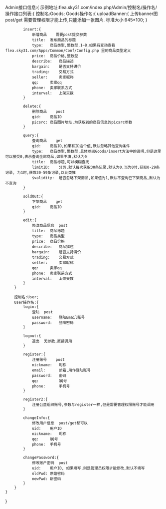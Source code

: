 Admin接口信息:{
	示例地址:flea.sky31.com/index.php/Admin/控制名/操作名/
	操作接口列表:{
		控制名:Goods;
		Goods操作名:{
			uploadBanner:{
				上传banner图	post/get
				需要管理权限才能上传,只能添加一张图片.
				标准大小:945*100;
			}

			insert:{
				新增商品	需要post提交参数
				title:	发布商品的标题
				type:	商品类型,整数型,1~8,如果有变动查看 flea.sky31.com/Apps/Common/Conf/Config.php 里的商品类型定义
				price:	商品价格,整数型
				describe:	商品描述
				bargain:	是否支持讲价
				trading:	交易方式
				seller:		卖家昵称
				qq:		卖家qq
				phone:	卖家联系方式
				interval:	上架天数
			}

			delete:{
				删除商品	post
				gid:	商品ID
				picsrc:	商品图片地址,为获取到的商品信息的picsrc参数
			}

			query:{
				查询商品	get
				gid:	商品ID,如果有ID这个值,默认忽略其他查询条件
				type:	商品类型,整数型,具体参阅Goods/insert方法中的说明,但是这里可以接受0,表示查询全部商品,如果不填,默认为0
				title:	商品标题,可以模糊查找
				limitID:	分页,默认每次获取30条记录,默认为0,当为0时,获取0-29条记录, 为1时,获取30-59条记录,以此类推
				$validity: 	是否忽略下架商品,如果值为1,默认不查询已下架商品,默认为不查询
			}

			soldOut:{
				下架商品	get
				gid:	商品ID
			}

			edit:{
				修改商品信息	post
				title:	商品标题
				type:	商品类型
				price:	商品价格
				describe:	商品描述
				bargain:	是否支持讲价
				trading:	交易方式
				seller:		卖家昵称
				qq:		卖家qq
				phone:	卖家联系方式
				interval:	上架天数
			}
		}

		控制名:User;
		User操作名:{
			login:{
				登陆	post
				username:	登陆Email账号
				password:	登陆密码
			}

			logout:{
				退出	无参数,直接调用
			}

			register:{
				注册账号	post
				nickname:	昵称
				email:		邮箱,用作登陆账号
				password:	密码
				qq:			QQ号
				phone:		手机号
			}

			register2:{
				注册公益组织账号,参数与register一样,但是需要管理权限账号才能调用
			}

			changeInfo:{
				修改用户信息	post/get都可以
				uid:	用户ID
				nickname:	昵称
				qq:		QQ号
				phone:	手机号
			}

			changePassword:{
				修改账户密码	post
				uid:	用户ID, 如果填写,则是管理员权限才能修改,默认不填写
				oldPwd:	原始密码
				newPwd:	新密码
			}
		}
	}
}